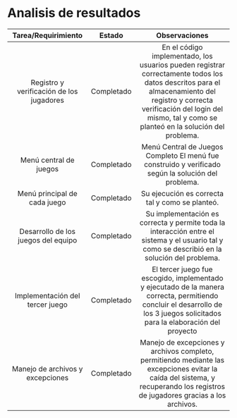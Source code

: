 # Analisis de resultados

Tarea/Requirimiento | Estado | Observaciones
:-:|:-:|:-:
Registro y verificación de los jugadores | Completado | En el código implementado, los usuarios pueden registrar correctamente todos los datos descritos para el almacenamiento del registro y correcta verificación del login del mismo, tal y como se planteó en la solución del problema.
Menú central de juegos| Completado | Menú Central de Juegos	Completo	El menú fue construido y verificado según la solución del problema.
Menú principal de cada juego | Completado | Su ejecución es correcta tal y como se planteó.
Desarrollo de los juegos del equipo | Completado | Su implementación es correcta y permite toda la interacción entre el sistema y el usuario tal y como se describió en la solución del problema.
Implementación del tercer juego | Completado | El tercer juego fue escogido, implementado y ejecutado de la manera correcta, permitiendo concluir el desarrollo de los 3 juegos solicitados para la elaboración del proyecto
Manejo de archivos y excepciones | Completado |Manejo de excepciones y archivos completo, permitiendo mediante las excepciones evitar la caída del sistema, y recuperando los registros de jugadores gracias a los archivos.
